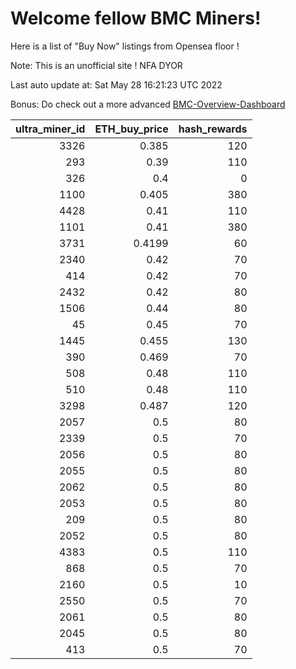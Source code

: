 # Welcome fellow BMC Miners!
Here is a list of "Buy Now" listings from Opensea floor !

Note: This is an unofficial site ! NFA DYOR

Last auto update at: Sat May 28 16:21:23 UTC 2022

Bonus: Do check out a more advanced [BMC-Overview-Dashboard](https://dune.com/defifunk/BMC-Overview-Dashboard)


|   ultra_miner_id |   ETH_buy_price |   hash_rewards |
|-----------------:|----------------:|---------------:|
|             3326 |          0.385  |            120 |
|              293 |          0.39   |            110 |
|              326 |          0.4    |              0 |
|             1100 |          0.405  |            380 |
|             4428 |          0.41   |            110 |
|             1101 |          0.41   |            380 |
|             3731 |          0.4199 |             60 |
|             2340 |          0.42   |             70 |
|              414 |          0.42   |             70 |
|             2432 |          0.42   |             80 |
|             1506 |          0.44   |             80 |
|               45 |          0.45   |             70 |
|             1445 |          0.455  |            130 |
|              390 |          0.469  |             70 |
|              508 |          0.48   |            110 |
|              510 |          0.48   |            110 |
|             3298 |          0.487  |            120 |
|             2057 |          0.5    |             80 |
|             2339 |          0.5    |             70 |
|             2056 |          0.5    |             80 |
|             2055 |          0.5    |             80 |
|             2062 |          0.5    |             80 |
|             2053 |          0.5    |             80 |
|              209 |          0.5    |             80 |
|             2052 |          0.5    |             80 |
|             4383 |          0.5    |            110 |
|              868 |          0.5    |             70 |
|             2160 |          0.5    |             10 |
|             2550 |          0.5    |             70 |
|             2061 |          0.5    |             80 |
|             2045 |          0.5    |             80 |
|              413 |          0.5    |             70 |